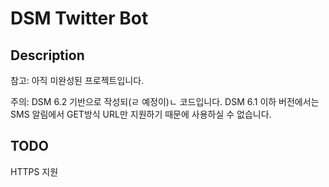 # DSM Twitter Bot

## Description
참고: 아직 미완성된 프로젝트입니다.

주의: DSM 6.2 기반으로 작성되(ㄹ 예정이)ㄴ 코드입니다. DSM 6.1 이하 버전에서는 SMS 알림에서 GET방식 URL만 지원하기 때문에 사용하실 수 없습니다.

## TODO
HTTPS 지원